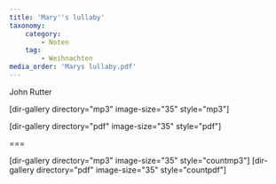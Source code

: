 ```yaml
---
title: 'Mary''s lullaby'
taxonomy:
    category:
        - Noten
    tag:
        - Weihnachten
media_order: 'Marys lullaby.pdf'
---
```


John Rutter

[dir-gallery directory="mp3" image-size="35" style="mp3"]

[dir-gallery directory="pdf" image-size="35" style="pdf"]

===

[dir-gallery directory="mp3" image-size="35" style="countmp3"]
[dir-gallery directory="pdf" image-size="35" style="countpdf"]